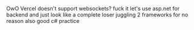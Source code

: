 ﻿OwO Vercel doesn't support websockets?
fuck it let's use asp.net for backend and just look like a complete loser juggling 2 frameworks for no reason
also good c# practice